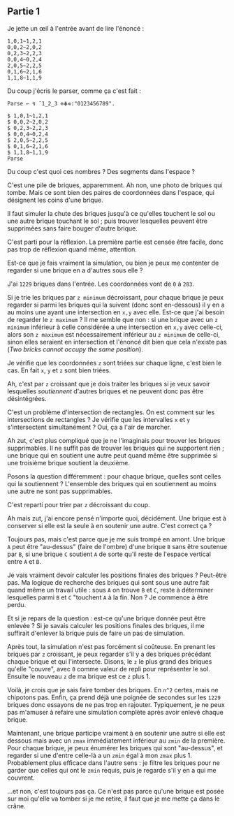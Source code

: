 ## Partie 1

Je jette un œil à l'entrée avant de lire l'énoncé :

```no_run
1,0,1~1,2,1
0,0,2~2,0,2
0,2,3~2,2,3
0,0,4~0,2,4
2,0,5~2,2,5
0,1,6~2,1,6
1,1,8~1,1,9
```

Du coup j'écris le parser, comme ça c'est fait :

```
Parse ← ↯ ¯1_2_3 ⊜⋕∊:"0123456789".

$ 1,0,1~1,2,1
$ 0,0,2~2,0,2
$ 0,2,3~2,2,3
$ 0,0,4~0,2,4
$ 2,0,5~2,2,5
$ 0,1,6~2,1,6
$ 1,1,8~1,1,9
Parse
```

Du coup c'est quoi ces nombres ? Des segments dans l'espace ?

C'est une pile de briques, apparemment. Ah non, une photo de briques qui tombe. Mais ce sont bien des paires de coordonnées dans l'espace, qui désignent les coins d'une brique.

Il faut simuler la chute des briques jusqu'à ce qu'elles touchent le sol ou une autre brique touchant le sol ; puis trouver lesquelles peuvent être supprimées sans faire bouger d'autre brique.

C'est parti pour la réflexion. La première partie est censée être facile, donc pas trop de réflexion quand même, attention.

Est-ce que je fais vraiment la simulation, ou bien je peux me contenter de regarder si une brique en a d'autres sous elle ?

J'ai `1229` briques dans l'entrée. Les coordonnées vont de `0` à `283`.

Si je trie les briques par `z minimum` décroissant, pour chaque brique je peux regarder si parmi les briques qui la suivent (donc sont en-dessous) il y en a au moins une ayant une intersection en `x,y` avec elle. Est-ce que j'ai besoin de regarder le `z maximum` ? Il me semble que non : si une brique avec un `z minimum` inférieur à celle considérée a une intersection en `x,y` avec celle-ci, alors son `z maximum` est nécessairement inférieur au `z minimum` de celle-ci, sinon elles seraient en intersection et l'énoncé dit bien que cela n'existe pas (_Two bricks cannot occupy the same position_).

Je vérifie que les coordonnées `z` sont triées sur chaque ligne, c'est bien le cas. En fait `x`, `y` et `z` sont bien triées.

Ah, c'est par `z` croissant que je dois traiter les briques si je veux savoir lesquelles _soutiennent_ d'autres briques et ne peuvent donc pas être désintégrées.

C'est un problème d'intersection de rectangles. On est comment sur les intersections de rectangles ? Je vérifie que les intervalles `x` et `y` s'intersectent simultanément ? Oui, ça a l'air de marcher.

Ah zut, c'est plus compliqué que je ne l'imaginais pour trouver les briques supprimables. Il ne suffit pas de trouver les briques qui ne supportent rien ; une brique qui en soutient une autre peut quand même être supprimée si une troisième brique soutient la deuxième.

Posons la question différemment : pour chaque brique, quelles sont celles qui la soutiennent ? L'ensemble des briques qui en soutiennent au moins une autre ne sont pas supprimables.

C'est reparti pour trier par `z` décroissant du coup.

Ah mais zut, j'ai encore pensé n'importe quoi, décidément. Une brique est à conserver si elle est la seule à en soutenir une autre. C'est correct ça ?

Toujours pas, mais c'est parce que je me suis trompé en amont. Une brique `A` peut être "au-dessus" (faire de l'ombre) d'une brique `B` sans être soutenue par `B`, si une brique `C` soutient `A` de sorte qu'il reste de l'espace vertical entre `A` et `B`.

Je vais vraiment devoir calculer les positions finales des briques ? Peut-être pas. Ma logique de recherche des briques qui sont sous une autre fait quand même un travail utile : sous `A` on trouve `B` et `C`, reste à déterminer lesquelles parmi `B` et `C` "touchent `A` à la fin. Non ? Je commence à être perdu.

Et si je repars de la question : est-ce qu'une brique donnée peut être enlevée ? Si je savais calculer les positions finales des briques, il me suffirait d'enlever la brique puis de faire un pas de simulation.

Après tout, la simulation n'est pas forcément si coûteuse. En prenant les briques par `z` croissant, je peux regarder s'il y a des briques précédant chaque brique et qui l'intersecte. Disons, le `z` le plus grand des briques qu'elle "couvre", avec `0` comme valeur de repli pour représenter le sol. Ensuite le nouveau `z` de ma brique est ce `z` plus 1.

Voilà, je crois que je sais faire tomber des briques. En `n^2` certes, mais ne chipotons pas. Enfin, ça prend déjà une poignée de secondes sur les `1229` briques donc essayons de ne pas trop en rajouter. Typiquement, je ne peux pas m'amuser à refaire une simulation complète après avoir enlevé chaque brique.

Maintenant, une brique participe vraiment à en soutenir une autre si elle est dessous mais avec un `zmax` immédiatement inférieur au `zmin` de la première. Pour chaque brique, je peux énumérer les briques qui sont "au-dessus", et regarder si une d'entre celle-là a un `zmin` égal à mon `zmax` plus 1. Probablement plus efficace dans l'autre sens : je filtre les briques pour ne garder que celles qui ont le `zmin` requis, puis je regarde s'il y en a qui me couvrent.

…et non, c'est toujours pas ça. Ce n'est pas parce qu'une brique est posée sur moi qu'elle va tomber si je me retire, il faut que je me mette ça dans le crâne.

